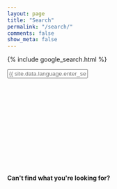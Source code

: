 ```yaml
---
layout: page
title: "Search"
permalink: "/search/"
comments: false
show_meta: false
---
```


{% include google_search.html %}

<form style="padding-bottom: 200px;" onsubmit="google_search()" >
  <input type="text" id="google-search" placeholder="{{ site.data.language.enter_search_term }}">
</form>

#### Can't find what you're looking for?

<br>
<a class="list-group-item" href="https://twitter.com/roelverhaak" title="Follow me @roelverhaak" alt="Follow me @roelverhaak"><i class="fa fa-twitter fa-2x"></i></a> &nbsp;&nbsp;&nbsp;&nbsp; <a class="list-group-item" href="http://verhaaklab.github.io/feed.xml" title="Updates via RSS feed" alt="Updates via RSS feed"><i class="fa fa-rss fa-2x"></i></a>  &nbsp;&nbsp;&nbsp;&nbsp; <a class="list-group-item" href="{{ site.url }}/contact/" title="Contact Us" alt="Contact Us"><i class="fa fa-envelope fa-2x"></i></a>
